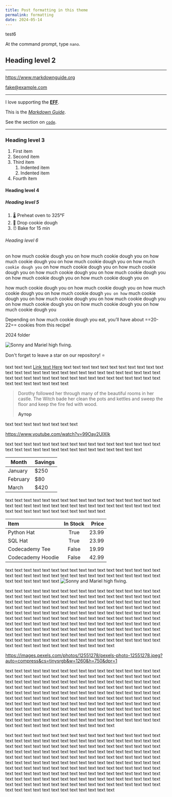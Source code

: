 ```yaml
---
title: Post formatting in this theme
permalink: formatting
date: 2024-05-14
---
```


test6

At the command prompt, type `nano`.

## Heading level 2

---

<https://www.markdownguide.org>

<fake@example.com>

---

I love supporting the **[EFF](https://eff.org)**.

This is the _[Markdown Guide](https://www.markdownguide.org)_.

See the section on [`code`](#code).

---

### Heading level 3

1. First item
2. Second item
3. Third item
   1. Indented item
   2. Indented item
4. Fourth item

#### Heading level 4

##### Heading level 5

1. 🌡 Preheat oven to 325°F
2. 🍪 Drop cookie dough
3. ⏰ Bake for 15 min

###### Heading level 6

on how much cookie dough you on how much cookie dough you on how much cookie dough you on how much cookie dough you on how much `cookie dough you` on how much cookie dough you on how much cookie dough you on how much cookie dough you on how much cookie dough you on how much cookie dough you on how much cookie dough you on

how much cookie dough you on how much cookie dough you on how much cookie dough you on how much cookie dough `you on how` much cookie dough you on how much cookie dough you on how much cookie dough you on how much cookie dough you on how much cookie dough you on how much cookie dough you

Depending on how much cookie dough you eat, you’ll have about ==20-22== cookies from this recipe!

2024 folder

![Sonny and Mariel high fiving.](https://upload.wikimedia.org/wikipedia/commons/thumb/3/3f/Fronalpstock_big.jpg/2560px-Fronalpstock_big.jpg)

Don't forget to leave a star on our repository! :star:

text text text [Link text Here](https://link-url-here.org) text text text text text text text text text text text text text text text text text text text text text text text text text text text text text text text text text text text text text text text text text text text text text text text text text text text text

> Dorothy followed her through many of the beautiful rooms in her castle. The Witch bade her clean the pots and kettles and sweep the floor and keep the fire fed with wood.
>
> **Аутор**

text text text text text text text text

https://www.youtube.com/watch?v=99Oay2UIXIk

text text text text text text text text text text text text text text text text text text text text text text text text text text text text text text text text

| Month    | Savings |
| -------- | ------- |
| January  | $250    |
| February | $80     |
| March    | $420    |

text text text text text text text text text text text text text text text text text text text text text text text text text text text text text text text text text text text text text text text text text text text text text

| Item              | In Stock | Price |
| :---------------- | :------: | ----: |
| Python Hat        |   True   | 23.99 |
| SQL Hat           |   True   | 23.99 |
| Codecademy Tee    |  False   | 19.99 |
| Codecademy Hoodie |  False   | 42.99 |

text text text text text text text text text text text text text text text text text text text text text text text text text text text text text text text text text text text text text text text text
![Sonny and Mariel high fiving.](https://images.pexels.com/photos/1000498/pexels-photo-1000498.jpeg?auto=compress&cs=tinysrgb&w=260&dpr=1)

text text text text text text text text text text text text text text text text text text text text text text text text text text text text text text text text text text text text text text text text text text text text text text text text text text text text text text text text text text text text text text text text text text text text text text text text text text text text text text text text text text text text text text text text text text text text text text text text text text text text text text text text text text text text text text text text text text text text text text text text text text text text text text text text text text text text text text text text text text text text text text text text text text text text text text text text text text text text text text text text text text text text text text text text text text text text text text text text text text text text text text

https://images.pexels.com/photos/12551278/pexels-photo-12551278.jpeg?auto=compress&cs=tinysrgb&w=1260&h=750&dpr=1

text text text text text text text text text text text text text text text text text text text text text text text text text text text text text text text text text text text text text text text text text text text text text text text text text text text text text text text text text text text text text text text text text text text text text text text text text text text text text text text text text text text text text text text text text text text text text text text text text text text text text text text text text text text text text text text text text text text text text text text text text text text text text text text text text text text text text text text text text text text text text text text text text text text text text text text text text text text text text text text text text text text text text text text text text text text text text text text text text text text text text text

text text text text text text text text text text text text text text text text text text text text text text text text text text text text text text text text text text text text text text text text text text text text text text text text text text text text text text text text text text text text text text text text text text text text text text text text text text text text text text text text text text text text text text text text text text text text text text text text text text text text text text text text text text text text text text text text text text text text text text text text text text text text text text text text text text text text text text text text text text text text text text text text text text text text text text text text text text text text text text text text text text text text text text text text text text text text text text text text text text text text text text
